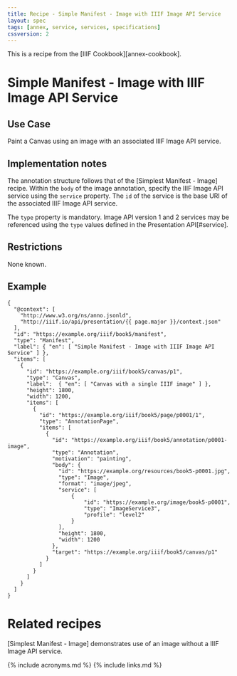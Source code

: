 ```yaml
---
title: Recipe - Simple Manifest - Image with IIIF Image API Service
layout: spec
tags: [annex, service, services, specifications]
cssversion: 2
---
```


This is a recipe from the [IIIF Cookbook][annex-cookbook].


# Simple Manifest - Image with IIIF Image API Service

## Use Case

Paint a Canvas using an image with an associated IIIF Image API service.

## Implementation notes

The annotation structure follows that of the [Simplest Manifest - Image] recipe. Within the `body` of the image annotation, specify the IIIF Image API service using the `service` property. The `id` of the service is the base URI of the associated IIIF Image API service.  

The `type` property is mandatory. Image API version 1 and 2 services may be referenced using the `type` values defined in the Presentation API[#service].  

## Restrictions

None known.

## Example

``` json-doc
{
  "@context": [
    "http://www.w3.org/ns/anno.jsonld",
    "http://iiif.io/api/presentation/{{ page.major }}/context.json"
  ],
  "id": "https://example.org/iiif/book5/manifest",
  "type": "Manifest",
  "label": { "en": [ "Simple Manifest - Image with IIIF Image API Service" ] },
  "items": [
    {
      "id": "https://example.org/iiif/book5/canvas/p1",
      "type": "Canvas",
      "label":  { "en": [ "Canvas with a single IIIF image" ] },
      "height": 1800,
      "width": 1200,
      "items": [
        {
          "id": "https://example.org/iiif/book5/page/p0001/1",
          "type": "AnnotationPage",
          "items": [
            {
              "id": "https://example.org/iiif/book5/annotation/p0001-image",
              "type": "Annotation",
              "motivation": "painting",
              "body": {
                "id": "https://example.org/resources/book5-p0001.jpg",
                "type": "Image",
                "format": "image/jpeg",
                "service": [
                    {
                        "id": "https://example.org/image/book5-p0001",
                        "type": "ImageService3",
                        "profile": "level2"
                    }
                ],
                "height": 1800,
                "width": 1200
              },
              "target": "https://example.org/iiif/book5/canvas/p1"
            }
          ]
        }
      ]
    }    
  ]
}
```

# Related recipes

[Simplest Manifest - Image] demonstrates use of an image without a IIIF Image API service.

{% include acronyms.md %}
{% include links.md %}

